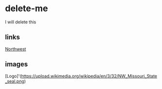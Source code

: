 # delete-me
I will delete this
## links

[Northwest](https://wwww.nwmissouri.edu)
## images
[Logo]'(https://upload.wikimedia.org/wikipedia/en/3/32/NW_Missouri_State_seal.png)


